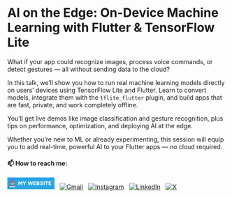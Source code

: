 # AI on the Edge: On-Device Machine Learning with Flutter & TensorFlow Lite

What if your app could recognize images, process voice commands, or detect gestures — all without sending data to the
cloud?

In this talk, we’ll show you how to run real machine learning models directly on users’ devices using TensorFlow Lite
and Flutter. Learn to convert models, integrate them with the `tflite_flutter` plugin, and build apps that are fast,
private, and work completely offline.

You’ll get live demos like image classification and gesture recognition, plus tips on performance, optimization, and
deploying AI at the edge.

Whether you’re new to ML or already experimenting, this session will equip you to add real-time, powerful AI to your
Flutter apps — no cloud required.

#### 📫 How to reach me:

[<img src="https://raw.githubusercontent.com/yashas-hm/yashas-hm/refs/heads/main/assets/website_badge.png" height=27 alt="Website">](https://yashashm.dev)
&nbsp;
[![Gmail](https://img.shields.io/badge/Gmail-D14836?style=for-the-badge&logo=gmail&logoColor=white)](mailto:yashashm.dev@gmail.com)
&nbsp;
[![Instagram](https://img.shields.io/badge/Instagram-%23E4405F.svg?style=for-the-badge&logo=Instagram&logoColor=white)](https://www.instagram.com/yashas_hm)
&nbsp;
[![LinkedIn](https://img.shields.io/badge/linkedin-%230077B5.svg?style=for-the-badge&logo=linkedin&logoColor=white)](https://www.linkedin.com/in/yashashm)
&nbsp;
[![X](https://img.shields.io/badge/X-%23000000.svg?style=for-the-badge&logo=X&logoColor=white)](https://twitter.com/YashasMajmudar)